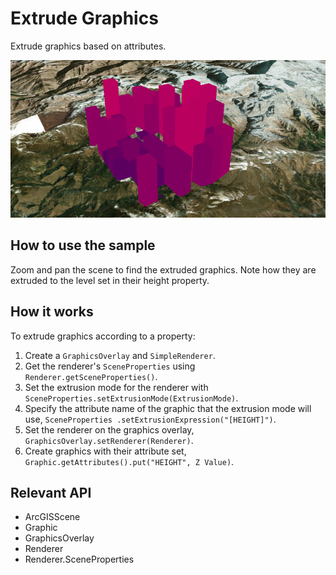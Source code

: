 # Extrude Graphics

Extrude graphics based on attributes.

![](ExtrudeGraphics.png)

## How to use the sample

Zoom and pan the scene to find the extruded graphics. Note how they are extruded to the level set in their height
  property.

## How it works

To extrude graphics according to a property:

1.  Create a `GraphicsOverlay` and `SimpleRenderer`.
2.  Get the renderer's `SceneProperties` using `Renderer.getSceneProperties()`.
3.  Set the extrusion mode for the renderer with `SceneProperties.setExtrusionMode(ExtrusionMode)`.
4.  Specify the attribute name of the graphic that the extrusion mode will use, `SceneProperties
  .setExtrusionExpression("[HEIGHT]")`.
5.  Set the renderer on the graphics overlay, `GraphicsOverlay.setRenderer(Renderer)`.
6.  Create graphics with their attribute set, `Graphic.getAttributes().put("HEIGHT", Z Value)`.

## Relevant API

*   ArcGISScene
*   Graphic
*   GraphicsOverlay
*   Renderer
*   Renderer.SceneProperties


